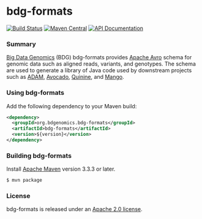 bdg-formats
===

[![Build Status](https://img.shields.io/jenkins/s/https/amplab.cs.berkeley.edu/jenkins/view/Big%20Data%20Genomics/job/bdg-formats.svg)](https://amplab.cs.berkeley.edu/jenkins/view/Big%20Data%20Genomics/job/bdg-formats/)
[![Maven Central](https://img.shields.io/maven-central/v/org.bdgenomics.bdg-formats/bdg-formats.svg?maxAge=600)](http://search.maven.org/#search%7Cga%7C1%7Corg.bdgenomics.bdg-formats)
[![API Documentation](http://javadoc.io/badge/org.bdgenomics.bdg-formats/bdg-formats.svg?color=brightgreen&label=scaladoc)](http://javadoc.io/doc/org.bdgenomics.bdg-formats/bdg-formats)

### Summary

[Big Data Genomics][BDG] (BDG) bdg-formats provides [Apache Avro][Avro] schema
for genomic data such as aligned reads, variants, and genotypes.  The schema are
used to generate a library of Java code used by downstream projects such as
[ADAM][ADAM], [Avocado][Avocado], [Quinine][Quinine], and [Mango][Mango].

### Using bdg-formats

Add the following dependency to your Maven build:
```xml
<dependency>
  <groupId>org.bdgenomics.bdg-formats</groupId>
  <artifactId>bdg-formats</artifactId>
  <version>${version}</version>
</dependency>
```

### Building bdg-formats

Install [Apache Maven][Maven] version 3.3.3 or later.
```bash
$ mvn package
```

### License

bdg-formats is released under an [Apache 2.0 license](LICENSE.txt).


[ADAM]: https://github.com/bigdatagenomics/adam
[Avocado]: https://github.com/bigdatagenomics/avocado
[Avro]: http://avro.apache.org
[BDG]: http://bdgenomics.org
[Mango]: https://github.com/bigdatagenomics/mango
[Maven]: http://maven.apache.org
[Quinine]: https://github.com/bigdatagenomics/quinine
